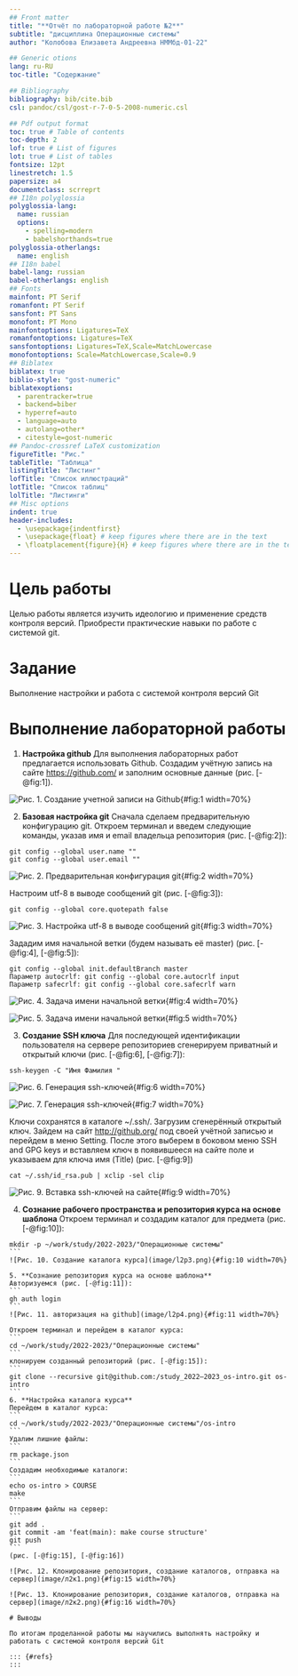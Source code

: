 ```yaml
---
## Front matter
title: "**Отчёт по лабораторной работе №2**"
subtitle: "дисциплина Операционные системы"
author: "Колобова Елизавета Андреевна НММбд-01-22"

## Generic otions
lang: ru-RU
toc-title: "Содержание"

## Bibliography
bibliography: bib/cite.bib
csl: pandoc/csl/gost-r-7-0-5-2008-numeric.csl

## Pdf output format
toc: true # Table of contents
toc-depth: 2
lof: true # List of figures
lot: true # List of tables
fontsize: 12pt
linestretch: 1.5
papersize: a4
documentclass: scrreprt
## I18n polyglossia
polyglossia-lang:
  name: russian
  options:
	- spelling=modern
	- babelshorthands=true
polyglossia-otherlangs:
  name: english
## I18n babel
babel-lang: russian
babel-otherlangs: english
## Fonts
mainfont: PT Serif
romanfont: PT Serif
sansfont: PT Sans
monofont: PT Mono
mainfontoptions: Ligatures=TeX
romanfontoptions: Ligatures=TeX
sansfontoptions: Ligatures=TeX,Scale=MatchLowercase
monofontoptions: Scale=MatchLowercase,Scale=0.9
## Biblatex
biblatex: true
biblio-style: "gost-numeric"
biblatexoptions:
  - parentracker=true
  - backend=biber
  - hyperref=auto
  - language=auto
  - autolang=other*
  - citestyle=gost-numeric
## Pandoc-crossref LaTeX customization
figureTitle: "Рис."
tableTitle: "Таблица"
listingTitle: "Листинг"
lofTitle: "Список иллюстраций"
lotTitle: "Список таблиц"
lolTitle: "Листинги"
## Misc options
indent: true
header-includes:
  - \usepackage{indentfirst}
  - \usepackage{float} # keep figures where there are in the text
  - \floatplacement{figure}{H} # keep figures where there are in the text
---
```


# Цель работы

Целью работы является изучить идеологию и применение средств контроля версий. Приобрести практические навыки по работе с системой git.

# **Задание**

Выполнение настройки и работа с системой контроля версий Git 

# **Выполнение лабораторной работы**
 1. **Настройка github** 
Для выполнения лабораторных работ предлагается использовать Github. Создадим учётную запись на сайте https://github.com/ и заполним основные данные (рис. [-@fig:1]).

![Рис. 1. Создание учетной записи на Github](image/лзр1.png){#fig:1 width=70%}

2. **Базовая настройка git** 
Сначала сделаем предварительную конфигурацию git. Откроем терминал и введем следующие команды, указав имя и email владельца репозитория (рис. [-@fig:2]): 
```
git config --global user.name "" 
git config --global user.email "" 
```
![Рис. 2. Предварительная конфигурация git](image/л3р2.png){#fig:2 width=70%}

Настроим utf-8 в выводе сообщений git (рис. [-@fig:3]):
```
git config --global core.quotepath false
```
![Рис. 3. Настройка utf-8 в выводе сообщений git](image/л3р3.png){#fig:3 width=70%}

Зададим имя начальной ветки (будем называть её master) (рис. [-@fig:4], [-@fig:5]):
```
git config --global init.defaultBranch master 
Параметр autocrlf: git config --global core.autocrlf input 
Параметр safecrlf: git config --global core.safecrlf warn 
```
![Рис. 4. Задача имени начальной ветки](image/л3р4.png){#fig:4 width=70%}

![Рис. 5. Задача имени начальной ветки](image/л3р5.png){#fig:5 width=70%}

3. **Создание SSH ключа** 
Для последующей идентификации пользователя на сервере репозиториев сгенерируем приватный и открытый ключи (рис. [-@fig:6], [-@fig:7]):
```
ssh-keygen -C "Имя Фамилия " 
```
![Рис. 6. Генерация ssh-ключей](image/л3р6.png){#fig:6 width=70%}

![Рис. 7. Генерация ssh-ключей](image/л3р7.png){#fig:7 width=70%}

Ключи сохранятся в каталоге ~/.ssh/. 
Загрузим сгенерённый открытый ключ. Зайдем на сайт http://github.org/ под своей учётной записью и перейдем в меню Setting. После этого выберем в боковом меню SSH and GPG keys и вставляем ключ в появившееся на сайте поле и указываем для ключа имя (Title) (рис. [-@fig:9])
```
cat ~/.ssh/id_rsa.pub | xclip -sel clip 
```
![Рис. 9. Вставка ssh-ключей на сайте](image/л3р9.png){#fig:9 width=70%}

4. **Сознание рабочего пространства и репозитория курса на основе шаблона** 
Откроем терминал и создадим каталог для предмета (рис. [-@fig:10]): 
````
mkdir -p ~/work/study/2022-2023/"Операционные системы" 
```
![Рис. 10. Создание каталога курса](image/l2p3.png){#fig:10 width=70%}

5. **Сознание репозитория курса на основе шаблона** 
Авторизуемся (рис. [-@fig:11]):
```
gh auth login
```
![Рис. 11. авторизация на github](image/l2p4.png){#fig:11 width=70%}

Откроем терминал и перейдем в каталог курса: 
```
cd ~/work/study/2022-2023/"Операционные системы" 
```
клонируем созданный репозиторий (рис. [-@fig:15]): 
```
git clone --recursive git@github.com:/study_2022–2023_os-intro.git os-intro 
```
6. **Настройка каталога курса**
Перейдем в каталог курса: 
```
cd ~/work/study/2022-2023/"Операционные системы"/os-intro 
```
Удалим лишние файлы: 
```
rm package.json 
```
Создадим необходимые каталоги: 
```
echo os-intro > COURSE 
make 
```
Отправим файлы на сервер: 
```
git add . 
git commit -am 'feat(main): make course structure' 
git push 
```
(рис. [-@fig:15], [-@fig:16])

![Рис. 12. Клонирование репозитория, создание каталогов, отправка на сервер](image/л2к1.png){#fig:15 width=70%}

![Рис. 13. Клонирование репозитория, создание каталогов, отправка на сервер](image/л2к2.png){#fig:16 width=70%}

# Выводы

По итогам проделанной работы мы научились выполнять настройку и работать с системой контроля версий Git 

::: {#refs}
:::
